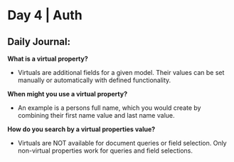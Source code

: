 # Day 4 | Auth

## Daily Journal:

**What is a virtual property?**

+ Virtuals are additional fields for a given model. Their values can be set manually or automatically with defined functionality.

**When might you use a virtual property?**

+ An example is a persons full name, which you would create by combining their first name value and last name value.

**How do you search by a virtual properties value?**

+ Virtuals are NOT available for document queries or field selection. Only non-virtual properties work for queries and field selections.